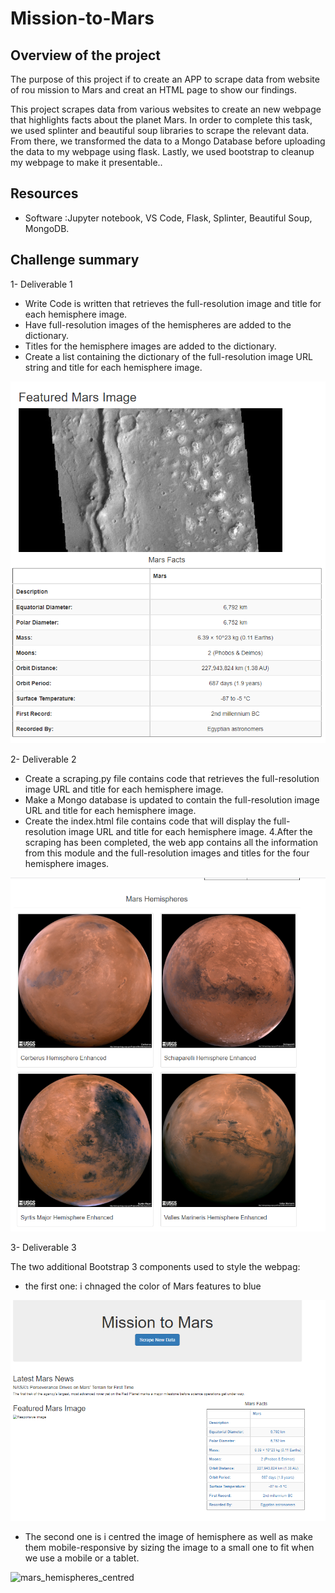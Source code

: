# Mission-to-Mars

## Overview of the project


The purpose of this project if to create an APP to scrape data from website of rou mission to Mars and creat an HTML page to show our findings.

This project scrapes data from various websites to create an new webpage that highlights facts about the planet Mars. In order to complete this task, we used splinter and beautiful soup libraries to scrape the relevant data. From there, we transformed the data to a Mongo Database before uploading the data to my webpage using flask. Lastly, we used bootstrap to cleanup my webpage to make it presentable..

## Resources
- Software :Jupyter notebook, VS Code, Flask, Splinter, Beautiful Soup, MongoDB.

## Challenge summary
 
 1- Deliverable 1
 
- Write Code is written that retrieves the full-resolution image and title for each hemisphere image.
- Have full-resolution images of the hemispheres are added to the dictionary.
- Titles for the hemisphere images are added to the dictionary.
- Create a list containing the dictionary of the full-resolution image URL string and title for each hemisphere image.

![mars_features](/Resources/mars_features.PNG)


2- Deliverable 2

- Create a scraping.py file contains code that retrieves the full-resolution image URL and title for each hemisphere image.
- Make a Mongo database is updated to contain the full-resolution image URL and title for each hemisphere image.
- Create the index.html file contains code that will display the full-resolution image URL and title for each hemisphere image. 4.After the scraping has been completed, the web app contains all the information from this module and the full-resolution images and titles for the four hemisphere images.


![mars_hemispheres](/Resources/mars_hemispheres.PNG)


3- Deliverable 3

The two additional Bootstrap 3 components  used to style the webpag:

 - the first one: i chnaged the color of Mars features to blue
 
 ![mars_features_blue](/Resources/mars_features_blue.PNG)
 
 - The second one is i centred the image of hemisphere as well as make them mobile-responsive by sizing the image to a small one to fit when we use a mobile or a tablet.

![mars_hemispheres_centred](/Resources/mars_hemispheres_centred.PNG)

